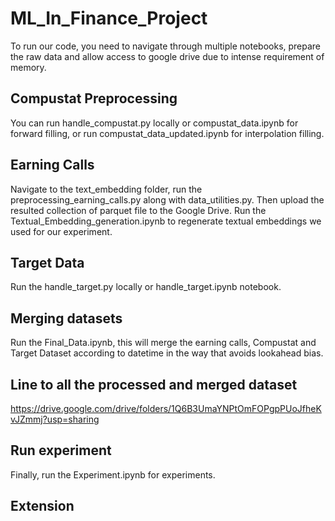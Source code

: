 # ML_In_Finance_Project

To run our code, you need to navigate through multiple notebooks, prepare the raw data and allow access to google drive due to intense requirement of memory.

## Compustat Preprocessing
You can run handle_compustat.py locally or compustat_data.ipynb for forward filling, or run compustat_data_updated.ipynb for interpolation filling.

## Earning Calls
Navigate to the text_embedding folder, run the preprocessing_earning_calls.py along with data_utilities.py. Then upload the resulted collection of parquet file to the Google Drive. Run the Textual_Embedding_generation.ipynb to regenerate textual embeddings we used for our experiment.

## Target Data
Run the handle_target.py locally or handle_target.ipynb notebook.

## Merging datasets
Run the Final_Data.ipynb, this will merge the earning calls, Compustat and Target Dataset according to datetime in the way that avoids lookahead bias.

## Line to all the processed and merged dataset
https://drive.google.com/drive/folders/1Q6B3UmaYNPtOmFOPgpPUoJfheKvJZmmj?usp=sharing

## Run experiment
Finally, run the Experiment.ipynb for experiments.

## Extension
